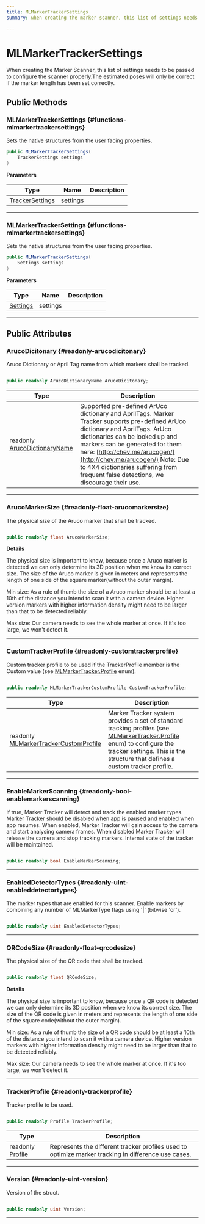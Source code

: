 ```yaml
---
title: MLMarkerTrackerSettings
summary: when creating the marker scanner, this list of settings needs to be passed to configure the scanner properly.the estimated poses will only be correct if the marker length has been set correctly. 

---
```


# MLMarkerTrackerSettings




When creating the Marker Scanner, this list of settings needs to be passed to configure the scanner properly.The estimated poses will only be correct if the marker length has been set correctly.   





## Public Methods

###  MLMarkerTrackerSettings {#functions-mlmarkertrackersettings}

Sets the native structures from the user facing properties. 

```csharp
public MLMarkerTrackerSettings(
    TrackerSettings settings
)
```


**Parameters**

| Type | Name  | Description  | 
|--|--|--|
| [TrackerSettings](/versioned_docs/version-14-Jun-2023/unity-api/api/UnityEngine.XR.MagicLeap/MLMarkerTracker/TrackerSettings/UnityEngine.XR.MagicLeap.MLMarkerTracker.TrackerSettings.md) |settings||






-----------

###  MLMarkerTrackerSettings {#functions-mlmarkertrackersettings}

Sets the native structures from the user facing properties. 

```csharp
public MLMarkerTrackerSettings(
    Settings settings
)
```


**Parameters**

| Type | Name  | Description  | 
|--|--|--|
| [Settings](/versioned_docs/version-14-Jun-2023/unity-api/api/UnityEngine.XR.MagicLeap/MLMarkerTracker/UnityEngine.XR.MagicLeap.MLMarkerTracker.Settings.md) |settings||






-----------

## Public Attributes

### ArucoDicitonary {#readonly-arucodicitonary}

Aruco Dictionary or April Tag name from which markers shall be tracked. 

```csharp

public readonly ArucoDictionaryName ArucoDicitonary;

```

| Type | Description  | 
|--|--|
| readonly [ArucoDictionaryName](/versioned_docs/version-14-Jun-2023/unity-api/api/UnityEngine.XR.MagicLeap/MLMarkerTracker/UnityEngine.XR.MagicLeap.MLMarkerTracker.md#enums-arucodictionaryname) | Supported pre-defined ArUco dictionary and AprilTags. Marker Tracker supports pre-defined ArUco dictionary and AprilTags. ArUco dictionaries can be looked up and markers can be generated for them here: [http://chev.me/arucogen/](http://chev.me/arucogen/) Note: Due to 4X4 dictionaries suffering from frequent false detections, we discourage their use.  |





-----------

### ArucoMarkerSize {#readonly-float-arucomarkersize}

The physical size of the Aruco marker that shall be tracked. 

```csharp

public readonly float ArucoMarkerSize;

```


**Details**

The physical size is important to know, because once a Aruco marker is detected we can only determine its 3D position when we know its correct size. The size of the Aruco marker is given in meters and represents the length of one side of the square marker(without the outer margin).

Min size: As a rule of thumb the size of a Aruco marker should be at least a 10th of the distance you intend to scan it with a camera device. Higher version markers with higher information density might need to be larger than that to be detected reliably.

Max size: Our camera needs to see the whole marker at once. If it's too large, we won't detect it. 





-----------

### CustomTrackerProfile {#readonly-customtrackerprofile}

Custom tracker profile to be used if the TrackerProfile member is the Custom value (see [MLMarkerTracker.Profile](/versioned_docs/version-14-Jun-2023/unity-api/api/UnityEngine.XR.MagicLeap/MLMarkerTracker/UnityEngine.XR.MagicLeap.MLMarkerTracker.md#enums-profile) enum). 

```csharp

public readonly MLMarkerTrackerCustomProfile CustomTrackerProfile;

```

| Type | Description  | 
|--|--|
| readonly [MLMarkerTrackerCustomProfile](/versioned_docs/version-14-Jun-2023/unity-api/api/UnityEngine.XR.MagicLeap/MLMarkerTracker/NativeBindings/UnityEngine.XR.MagicLeap.MLMarkerTracker.NativeBindings.MLMarkerTrackerCustomProfile.md) | Marker Tracker system provides a set of standard tracking profiles (see [MLMarkerTracker.Profile](/versioned_docs/version-14-Jun-2023/unity-api/api/UnityEngine.XR.MagicLeap/MLMarkerTracker/UnityEngine.XR.MagicLeap.MLMarkerTracker.md#enums-profile) enum) to configure the tracker settings. This is the structure that defines a custom tracker profile.  |





-----------

### EnableMarkerScanning {#readonly-bool-enablemarkerscanning}

If true, Marker Tracker will detect and track the enabled marker types. Marker Tracker should be disabled when app is paused and enabled when app resumes. When enabled, Marker Tracker will gain access to the camera and start analysing camera frames. When disabled Marker Tracker will release the camera and stop tracking markers. Internal state of the tracker will be maintained. 

```csharp

public readonly bool EnableMarkerScanning;

```






-----------

### EnabledDetectorTypes {#readonly-uint-enableddetectortypes}

The marker types that are enabled for this scanner. Enable markers by combining any number of MLMarkerType flags using '|' (bitwise 'or'). 

```csharp

public readonly uint EnabledDetectorTypes;

```






-----------

### QRCodeSize {#readonly-float-qrcodesize}

The physical size of the QR code that shall be tracked. 

```csharp

public readonly float QRCodeSize;

```


**Details**

The physical size is important to know, because once a QR code is detected we can only determine its 3D position when we know its correct size. The size of the QR code is given in meters and represents the length of one side of the square code(without the outer margin).

Min size: As a rule of thumb the size of a QR code should be at least a 10th of the distance you intend to scan it with a camera device. Higher version markers with higher information density might need to be larger than that to be detected reliably.

Max size: Our camera needs to see the whole marker at once. If it's too large, we won't detect it. 





-----------

### TrackerProfile {#readonly-trackerprofile}

Tracker profile to be used. 

```csharp

public readonly Profile TrackerProfile;

```

| Type | Description  | 
|--|--|
| readonly [Profile](/versioned_docs/version-14-Jun-2023/unity-api/api/UnityEngine.XR.MagicLeap/MLMarkerTracker/UnityEngine.XR.MagicLeap.MLMarkerTracker.md#enums-profile) | Represents the different tracker profiles used to optimize marker tracking in difference use cases.  |





-----------

### Version {#readonly-uint-version}

Version of the struct. 

```csharp

public readonly uint Version;

```






-----------



